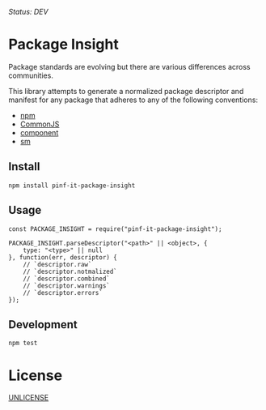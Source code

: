 *Status: DEV*

Package Insight
===============

Package standards are evolving but there are various differences across communities.

This library attempts to generate a normalized package descriptor and manifest for
any package that adheres to any of the following conventions:

  * [npm](https://npmjs.org/doc/json.html)
  * [CommonJS](http://wiki.commonjs.org/wiki/Packages/1.1)
  * [component](https://github.com/component/component/wiki/Spec)
  * [sm](https://github.com/sourcemint/sm/blob/master/docs/PackageDescriptor.md)


Install
-------

    npm install pinf-it-package-insight


Usage
-----

	const PACKAGE_INSIGHT = require("pinf-it-package-insight");

	PACKAGE_INSIGHT.parseDescriptor("<path>" || <object>, {
		type: "<type>" || null
	}, function(err, descriptor) {
		// `descriptor.raw`
		// `descriptor.notmalized`
		// `descriptor.combined`
		// `descriptor.warnings`
		// `descriptor.errors`
	});


Development
-----------

    npm test


License
=======

[UNLICENSE](http://unlicense.org/)
